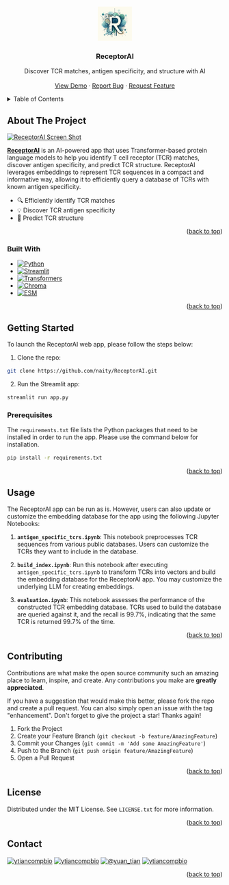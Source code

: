<!-- Improved compatibility of back to top link: See: https://github.com/othneildrew/Best-README-Template/pull/73 -->
<a name="readme-top"></a>
<!--
*** Thanks for checking out the Best-README-Template. If you have a suggestion
*** that would make this better, please fork the repo and create a pull request
*** or simply open an issue with the tag "enhancement".
*** Don't forget to give the project a star!
*** Thanks again! Now go create something AMAZING! :D
-->



<!-- PROJECT SHIELDS -->
<!--
*** I'm using markdown "reference style" links for readability.
*** Reference links are enclosed in brackets [ ] instead of parentheses ( ).
*** See the bottom of this document for the declaration of the reference variables
*** for contributors-url, forks-url, etc. This is an optional, concise syntax you may use.
*** https://www.markdownguide.org/basic-syntax/#reference-style-links
-->



<!-- PROJECT LOGO -->
<br />
<div align="center">
  <a href="https://receptorai.streamlit.app/">
    <img src="images/logo.png" alt="Logo" width="80" height="80">
  </a>

<h3 align="center">ReceptorAI</h3>

  <p align="center">
    Discover TCR matches, antigen specificity, and structure with AI
    <br />
    <br />
    <a href="https://receptorai.streamlit.app/">View Demo</a>
    ·
    <a href="https://github.com/naity/receptorai/issues">Report Bug</a>
    ·
    <a href="https://github.com/naity/receptorai/issues">Request Feature</a>
  </p>
</div>



<!-- TABLE OF CONTENTS -->
<details>
  <summary>Table of Contents</summary>
  <ol>
    <li>
      <a href="#about-the-project">About The Project</a>
      <ul>
        <li><a href="#built-with">Built With</a></li>
      </ul>
    </li>
    <li>
      <a href="#getting-started">Getting Started</a>
      <ul>
        <li><a href="#prerequisites">Prerequisites</a></li>
      </ul>
    </li>
    <li><a href="#usage">Usage</a></li>
    <li><a href="#contributing">Contributing</a></li>
    <li><a href="#license">License</a></li>
    <li><a href="#contact">Contact</a></li>
  </ol>
</details>



<!-- ABOUT THE PROJECT -->
## About The Project

[![ReceptorAI Screen Shot][product-screenshot]](https://receptorai.streamlit.app/)

[**ReceptorAI**](https://receptorai.streamlit.app/) is an AI-powered app that uses Transformer-based protein language models to help you identify T cell receptor (TCR) matches, discover antigen specificity, and predict TCR structure. ReceptorAI leverages embeddings to represent TCR sequences in a compact and informative way, allowing it to efficiently query a database of TCRs with known antigen specificity.


* 🔍 Efficiently identify TCR matches
* 💡 Discover TCR antigen specificity
* 🧩 Predict TCR structure


<p align="right">(<a href="#readme-top">back to top</a>)</p>



### Built With

* [![Python][Python_badge]][Python-url]
* [![Streamlit][Streamlit_badge]][Streamlit-url]
* [![Transformers][Transformers_badge]][Transformers-url]
* [![Chroma][Chroma_badge]][Chroma-url]
* [![ESM][ESM_badge]][ESM-url]


<p align="right">(<a href="#readme-top">back to top</a>)</p>



<!-- GETTING STARTED -->
## Getting Started

To launch the ReceptorAI web app, please follow the steps below:
1. Clone the repo:
```sh
git clone https://github.com/naity/ReceptorAI.git
```

2. Run the Streamlit app:
```sh
streamlit run app.py
```

### Prerequisites

The `requirements.txt` file lists the Python packages that need to be installed in order to run the app. Please use the command below for installation.
  ```sh
  pip install -r requirements.txt
  ```

<p align="right">(<a href="#readme-top">back to top</a>)</p>



<!-- USAGE EXAMPLES -->
## Usage

The ReceptorAI app can be run as is. However, users can also update or customize the embedding database for the app using the following Jupyter Notebooks:

1. **`antigen_specific_tcrs.ipynb`**: This notebook preprocesses TCR sequences from various public databases. Users can customize the TCRs they want to include in the database.

2. **`build_index.ipynb`**: Run this notebook after executing `antigen_specific_tcrs.ipynb` to transform  TCRs into vectors and build the embedding database for the ReceptorAI app. You may customize the underlying LLM for creating embeddings.

3. **`evaluation.ipynb`**: This notebook assesses the performance of the constructed TCR embedding database. TCRs used to build the database are queried against it, and the recall is 99.7%, indicating that the same TCR is returned 99.7% of the time.

<p align="right">(<a href="#readme-top">back to top</a>)</p>



<!-- CONTRIBUTING -->
## Contributing

Contributions are what make the open source community such an amazing place to learn, inspire, and create. Any contributions you make are **greatly appreciated**.

If you have a suggestion that would make this better, please fork the repo and create a pull request. You can also simply open an issue with the tag "enhancement".
Don't forget to give the project a star! Thanks again!

1. Fork the Project
2. Create your Feature Branch (`git checkout -b feature/AmazingFeature`)
3. Commit your Changes (`git commit -m 'Add some AmazingFeature'`)
4. Push to the Branch (`git push origin feature/AmazingFeature`)
5. Open a Pull Request

<p align="right">(<a href="#readme-top">back to top</a>)</p>



<!-- LICENSE -->
## License

Distributed under the MIT License. See `LICENSE.txt` for more information.

<p align="right">(<a href="#readme-top">back to top</a>)</p>



<!-- CONTACT -->
## Contact

<p align="left">
<a href="https://linkedin.com/in/ytiancompbio" target="blank"><img align="center" src="https://raw.githubusercontent.com/rahuldkjain/github-profile-readme-generator/master/src/images/icons/Social/linked-in-alt.svg" alt="ytiancompbio" height="30" width="40" /></a>
<a href="https://twitter.com/ytiancompbio" target="blank"><img align="center" src="https://raw.githubusercontent.com/rahuldkjain/github-profile-readme-generator/master/src/images/icons/Social/twitter.svg" alt="ytiancompbio" height="30" width="40" /></a>
<a href="https://medium.com/@yuan_tian" target="blank"><img align="center" src="https://raw.githubusercontent.com/rahuldkjain/github-profile-readme-generator/master/src/images/icons/Social/medium.svg" alt="@yuan_tian" height="30" width="40" /></a>
<a href="https://www.youtube.com/c/ytiancompbio" target="blank"><img align="center" src="https://raw.githubusercontent.com/rahuldkjain/github-profile-readme-generator/master/src/images/icons/Social/youtube.svg" alt="ytiancompbio" height="30" width="40" /></a>
</p>

<p align="right">(<a href="#readme-top">back to top</a>)</p>



<!-- MARKDOWN LINKS & IMAGES -->
<!-- https://www.markdownguide.org/basic-syntax/#reference-style-links -->
[product-screenshot]: images/screenshot.gif
[Python_badge]: https://img.shields.io/badge/python-3670A0?style=for-the-badge&logo=python&logoColor=ffdd54
[Python-url]: https://www.python.org/
[Streamlit_badge]: https://img.shields.io/badge/Streamlit-20232A?style=for-the-badge&logo=Streamlit
[Streamlit-url]: https://streamlit.io/
[Chroma_badge]: https://img.shields.io/badge/Chroma-563D7C?style=for-the-badge
[Chroma-url]: https://www.trychroma.com/
[Transformers_badge]: https://img.shields.io/badge/%F0%9F%A4%97-Transformers-yellow?style=for-the-badge
[Transformers-url]: https://huggingface.co/docs/transformers/index
[ESM_badge]: https://img.shields.io/badge/ESM-blue?style=for-the-badge
[ESM-url]: https://github.com/facebookresearch/esm/
